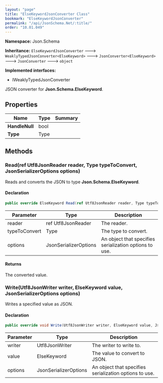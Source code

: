 ```yaml
---
layout: "page"
title: "ElseKeywordJsonConverter Class"
bookmark: "ElseKeywordJsonConverter"
permalink: "/api/JsonSchema.Net/:title/"
order: "10.01.049"
---
```

**Namespace:** Json.Schema

**Inheritance:**
`ElseKeywordJsonConverter`
 🡒 
`WeaklyTypedJsonConverter<ElseKeyword>`
 🡒 
`JsonConverter<ElseKeyword>`
 🡒 
`JsonConverter`
 🡒 
`object`

**Implemented interfaces:**

- IWeaklyTypedJsonConverter

JSON converter for **Json.Schema.ElseKeyword**.

## Properties

| Name | Type | Summary |
|---|---|---|
| **HandleNull** | bool |  |
| **Type** | Type |  |

## Methods

### Read(ref Utf8JsonReader reader, Type typeToConvert, JsonSerializerOptions options)

Reads and converts the JSON to type **Json.Schema.ElseKeyword**.

#### Declaration

```c#
public override ElseKeyword Read(ref Utf8JsonReader reader, Type typeToConvert, JsonSerializerOptions options)
```

| Parameter | Type | Description |
|---|---|---|
| reader | ref Utf8JsonReader | The reader. |
| typeToConvert | Type | The type to convert. |
| options | JsonSerializerOptions | An object that specifies serialization options to use. |


#### Returns

The converted value.

### Write(Utf8JsonWriter writer, ElseKeyword value, JsonSerializerOptions options)

Writes a specified value as JSON.

#### Declaration

```c#
public override void Write(Utf8JsonWriter writer, ElseKeyword value, JsonSerializerOptions options)
```

| Parameter | Type | Description |
|---|---|---|
| writer | Utf8JsonWriter | The writer to write to. |
| value | ElseKeyword | The value to convert to JSON. |
| options | JsonSerializerOptions | An object that specifies serialization options to use. |


